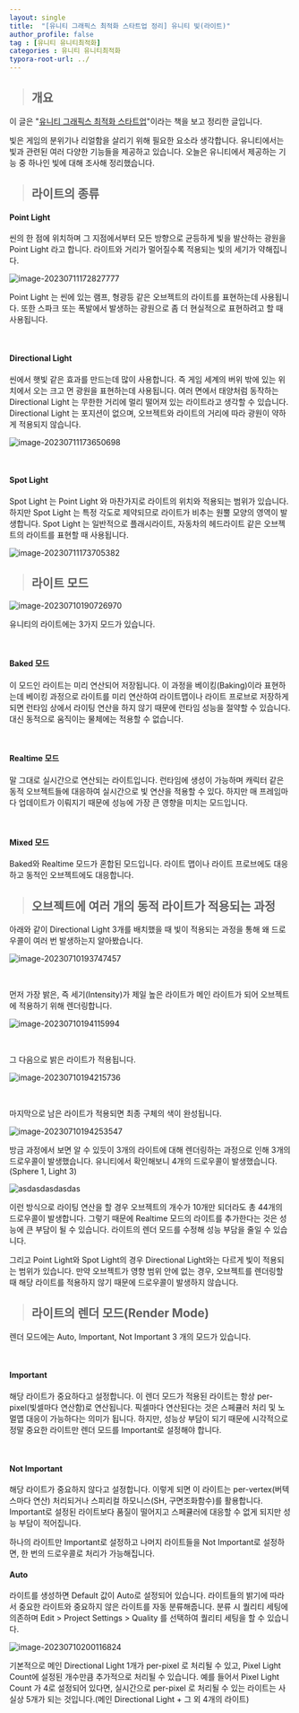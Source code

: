 ```yaml
---
layout: single
title:  "[유니티 그래픽스 최적화 스타트업 정리] 유니티 빛(라이트)"
author_profile: false
tag : [유니티 유니티최적화]
categories : 유니티 유니티최적화
typora-root-url: ../
---
```


> ## 개요

이 글은 "[유니티 그래픽스 최적화 스타트업](https://product.kyobobook.co.kr/detail/S000001888125)"이라는 책을 보고 정리한 글입니다.

빛은 게임의 분위기나 리얼함을 살리기 위해 필요한 요소라 생각합니다. 유니티에서는 빛과 관련된 여러 다양한 기능들을 제공하고 있습니다. 오늘은 유니티에서 제공하는 기능 중 하나인 빛에 대해 조사해 정리했습니다.



> ## 라이트의 종류

#### Point Light

씬의 한 점에 위치하며 그 지점에서부터 모든 방향으로 균등하게 빛을 발산하는 광원을 Point Light 라고 합니다. 라이트와 거리가 멀어질수록 적용되는 빛의 세기가 약해집니다.

![image-20230711172827777](/C:/Users/kangm/AppData/Roaming/Typora/typora-user-images/image-20230711172827777.png)

Point Light 는 씬에 있는 램프, 형광등 같은 오브젝트의 라이트를 표현하는데 사용됩니다. 또한 스파크 또는 폭발에서 발생하는 광원으로 좀 더 현실적으로 표현하려고 할 때 사용됩니다.

<br>

#### Directional Light

씬에서 햇빛 같은 효과를 만드는데 많이 사용합니다. 즉 게임 세계의 버위 밖에 있는 위치에서 오는 크고 먼 광원을 표현하는데 사용됩니다. 여러 면에서 태양처럼 동작하는 Directional Light 는 무한한 거리에 멀리 떨어져 있는 라이트라고 생각할 수 있습니다. Directional Light 는 포지션이 없으며, 오브젝트와 라이트의 거리에 따라 광원이 약하게 적용되지 않습니다.

![image-20230711173650698](/C:/Users/kangm/AppData/Roaming/Typora/typora-user-images/image-20230711173650698.png)



<br>

#### Spot Light

Spot Light 는 Point Light 와 마찬가지로 라이트의 위치와 적용되는 범위가 있습니다. 하지만 Spot Light 는 특정 각도로 제약되므로 라이트가 비추는 원뿔 모양의 영역이 발생합니다. Spot Light 는 일반적으로 플래시라이트, 자동차의 헤드라이트 같은 오브젝트의 라이트를 표현할 때 사용됩니다.

![image-20230711173705382](/C:/Users/kangm/AppData/Roaming/Typora/typora-user-images/image-20230711173705382.png)



> ## 라이트 모드

![image-20230710190726970](/images/2023-07-10-sixth/image-20230710190726970.png)

유니티의 라이트에는 3가지 모드가 있습니다.

<br>

#### Baked 모드

이 모드인 라이트는 미리 연산되어 저장됩니다. 이 과정을 베이킹(Baking)이라 표현하는데 베이킹 과정으로 라이트를 미리 연산하여 라이트맵이나 라이트 프로브로 저장하게 되면 런타임 상에서 라이팅 연산을 하지 않기 때문에 런타임 성능을 절약할 수 있습니다. 대신 동적으로 움직이는 물체에는 적용할 수 없습니다.

<br>

#### Realtime 모드

말 그대로 실시간으로 연산되는 라이트입니다. 런타임에 생성이 가능하며 캐릭터 같은 동적 오브젝트들에 대응하여 실시간으로 빛 연산을 적용할 수 있다. 하지만 매 프레임마다 업데이트가 이뤄지기 때문에 성능에 가장 큰 영향을 미치는 모드입니다.

<br>

#### Mixed 모드

Baked와 Realtime 모드가 혼합된 모드입니다. 라이트 맵이나 라이트 프로브에도 대응하고 동적인 오브젝트에도 대응합니다.



> ## 오브젝트에 여러 개의 동적 라이트가 적용되는 과정

아래와 같이 Directional Light 3개를 배치했을 때 빛이 적용되는 과정을 통해 왜 드로우콜이 여러 번 발생하는지 알아봤습니다.

![image-20230710193747457](/images/2023-07-10-sixth/image-20230710193747457.png)

<br>

먼저 가장 밝은, 즉 세기(Intensity)가 제일 높은 라이트가 메인 라이트가 되어 오브젝트에 적용하기 위해 렌더링합니다.

![image-20230710194115994](/images/2023-07-10-sixth/image-20230710194115994.png)

<br>

그 다음으로 밝은 라이트가 적용됩니다.

![image-20230710194215736](/images/2023-07-10-sixth/image-20230710194215736.png)

<br>

마지막으로 남은 라이트가 적용되면 최종 구체의 색이 완성됩니다.

![image-20230710194253547](/images/2023-07-10-sixth/image-20230710194253547.png)



방금 과정에서 보면 알 수 있듯이 3개의 라이트에 대해 렌더링하는 과정으로 인해 3개의 드로우콜이 발생했습니다. 유니티에서 확인해보니 4개의 드로우콜이 발생했습니다.(Sphere 1, Light 3)

![asdasdasdasdas](/images/2023-07-10-sixth/asdasdasdasdas.png)

이런 방식으로 라이팅 연산을 할 경우 오브젝트의 개수가 10개만 되더라도 총 44개의 드로우콜이 발생합니다. 그렇기 때문에 Realtime 모드의 라이트를 추가한다는 것은 성능에 큰 부담이 될 수 있습니다. 라이트의 렌더 모드를 수정해 성능 부담을 줄일 수 있습니다.

그리고 Point Light와 Spot Light의 경우 Directional Light와는 다르게 빛이 적용되는 범위가 있습니다. 만약 오브젝트가 영향 범위 안에 없는 경우, 오브젝트를 렌더링할 때 해당 라이트를 적용하지 않기 때문에 드로우콜이 발생하지 않습니다.



> ## 라이트의 렌더 모드(Render Mode)

렌더 모드에는 Auto, Important, Not Important 3 개의 모드가 있습니다.

<br>

#### Important

해당 라이트가 중요하다고 설정합니다. 이 렌더 모드가 적용된 라이트는 항상 per-pixel(빛셀마다 연산함)로 연산됩니다. 픽셀마다 연산된다는 것은 스페큘러 처리 및 노멀맵 대응이 가능하다는 의미가 됩니다. 하지만, 성능상 부담이 되기 때문에 시각적으로 정말 중요한 라이트만 렌더 모드를 Important로 설정해야 합니다.

<br>

#### Not Important

해당 라이트가 중요하지 않다고 설정합니다. 이렇게 되면 이 라이트는 per-vertex(버텍스마다 연산) 처리되거나 스피리컬 하모니스(SH, 구면조화함수)를 활용합니다. Important로 설정된 라이트보다 품질이 떨어지고 스페큘러에 대응할 수 없게 되지만 성능 부담이 적어집니다.

하나의 라이트만 Important로 설정하고 나머지 라이트들을 Not Important로 설정하면, 한 번의 드로우콜로 처리가 가능해집니다.



#### Auto

라이트를 생성하면 Default 값이 Auto로 설정되어 있습니다. 라이트들의 밝기에 따라서 중요한 라이트와 중요하지 않은 라이트를 자동 분류해줍니다. 분류 시 퀄리티 세팅에 의존하며 Edit > Project Settings > Quality 를 선택하여 퀄리티 세팅을 할 수 있습니다.

![image-20230710200116824](/images/2023-07-10-sixth/image-20230710200116824.png)

기본적으로 메인 Directional Light 1개가 per-pixel 로 처리될 수 있고, Pixel Light Count에 설정된 개수만큼 추가적으로 처리될 수 있습니다. 예를 들어서 Pixel Light Count 가 4로 설정되어 있다면, 실시간으로 per-pixel 로 처리될 수 있는 라이트는 사실상 5개가 되는 것입니다.(메인 Directional Light + 그 외 4개의 라이트)
